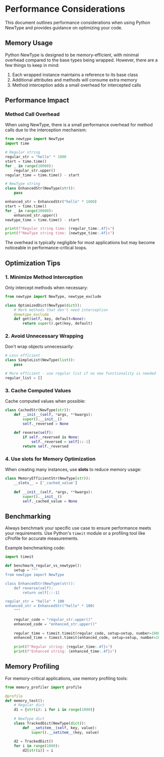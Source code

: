 # Performance Considerations

This document outlines performance considerations when using Python NewType and provides guidance on optimizing your code.

## Memory Usage

Python NewType is designed to be memory-efficient, with minimal overhead compared to the base types being wrapped. However, there are a few things to keep in mind:

1. Each wrapped instance maintains a reference to its base class
2. Additional attributes and methods will consume extra memory
3. Method interception adds a small overhead for intercepted calls

## Performance Impact

### Method Call Overhead

When using NewType, there is a small performance overhead for method calls due to the interception mechanism:

```python
from newtype import NewType
import time

# Regular string
regular_str = "hello" * 1000
start = time.time()
for _ in range(10000):
    regular_str.upper()
regular_time = time.time() - start

# NewType string
class EnhancedStr(NewType(str)):
    pass

enhanced_str = EnhancedStr("hello" * 1000)
start = time.time()
for _ in range(10000):
    enhanced_str.upper()
newtype_time = time.time() - start

print(f"Regular string time: {regular_time:.4f}s")
print(f"NewType string time: {newtype_time:.4f}s")
```

The overhead is typically negligible for most applications but may become noticeable in performance-critical loops.

## Optimization Tips

### 1. Minimize Method Interception

Only intercept methods when necessary:

```python
from newtype import NewType, newtype_exclude

class OptimizedDict(NewType(dict)):
    # Mark methods that don't need interception
    @newtype_exclude
    def get(self, key, default=None):
        return super().get(key, default)
```

### 2. Avoid Unnecessary Wrapping

Don't wrap objects unnecessarily:

```python
# Less efficient
class SimpleList(NewType(list)):
    pass

# More efficient - use regular list if no new functionality is needed
regular_list = []
```

### 3. Cache Computed Values

Cache computed values when possible:

```python
class CachedStr(NewType(str)):
    def __init__(self, *args, **kwargs):
        super().__init__()
        self._reversed = None
    
    def reverse(self):
        if self._reversed is None:
            self._reversed = self[::-1]
        return self._reversed
```

### 4. Use __slots__ for Memory Optimization

When creating many instances, use __slots__ to reduce memory usage:

```python
class MemoryEfficientStr(NewType(str)):
    __slots__ = ['_cached_value']
    
    def __init__(self, *args, **kwargs):
        super().__init__()
        self._cached_value = None
```

## Benchmarking

Always benchmark your specific use case to ensure performance meets your requirements. Use Python's `timeit` module or a profiling tool like cProfile for accurate measurements.

Example benchmarking code:

```python
import timeit

def benchmark_regular_vs_newtype():
    setup = """
from newtype import NewType

class EnhancedStr(NewType(str)):
    def reverse(self):
        return self[::-1]

regular_str = "hello" * 100
enhanced_str = EnhancedStr("hello" * 100)
    """
    
    regular_code = "regular_str.upper()"
    enhanced_code = "enhanced_str.upper()"
    
    regular_time = timeit.timeit(regular_code, setup=setup, number=100000)
    enhanced_time = timeit.timeit(enhanced_code, setup=setup, number=100000)
    
    print(f"Regular string: {regular_time:.4f}s")
    print(f"Enhanced string: {enhanced_time:.4f}s")
```

## Memory Profiling

For memory-critical applications, use memory profiling tools:

```python
from memory_profiler import profile

@profile
def memory_test():
    # Regular dict
    d1 = {str(i): i for i in range(1000)}
    
    # NewType dict
    class TrackedDict(NewType(dict)):
        def __setitem__(self, key, value):
            super().__setitem__(key, value)
    
    d2 = TrackedDict()
    for i in range(1000):
        d2[str(i)] = i
```
